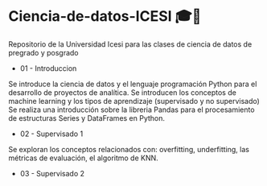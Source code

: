 # Ciencia-de-datos-ICESI 🎓🤖
Repositorio de la Universidad Icesi para  las clases de ciencia de datos de pregrado y posgrado
+ 01 - Introduccion

Se introduce la ciencia de datos y el lenguaje programación Python para el
desarrollo de proyectos de analítica. Se introducen los conceptos de machine learning y 
los tipos de aprendizaje (supervisado y no supervisado)
Se realiza una introducción sobre la libreria Pandas para el procesamiento de estructuras
Series y DataFrames en Python.
+ 02 - Supervisado 1

Se exploran los conceptos relacionados con: overfitting, underfitting, las métricas
de evaluación, el algoritmo de KNN. 

+ 03 - Supervisado 2